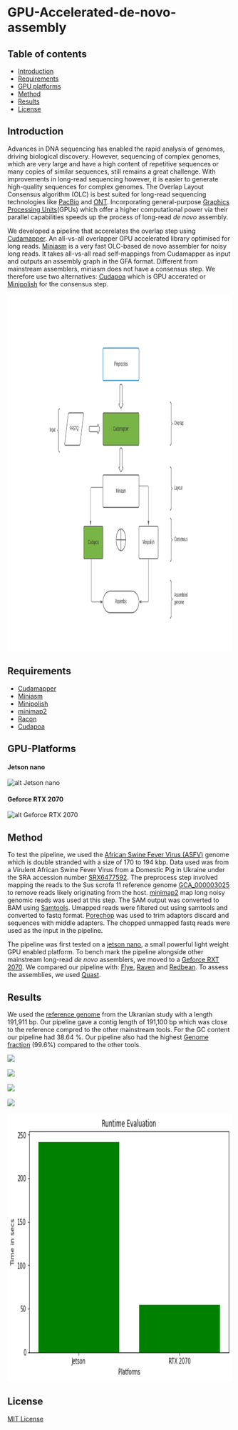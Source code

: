 # GPU-Accelerated-de-novo-assembly

## Table of contents

* [Introduction](#introduction)
* [Requirements](#requirements)
* [GPU platforms](#gpu-platforms)
* [Method](#method)
* [Results](#results)
* [License](#license)



## Introduction

Advances in DNA sequencing has enabled the rapid analysis of genomes, driving biological discovery. However, sequencing of complex genomes, which are very large and have a high content of repetitive sequences or many copies of similar sequences, still remains a great challenge. With improvements in long-read sequencing however, it is easier to generate high-quality sequences for complex genomes. The Overlap Layout Consensus algorithm (OLC) is best suited for long-read sequencing technologies like [PacBio](https://www.pacb.com/smrt-science/smrt-sequencing/) and [ONT](https://nanoporetech.com/applications/dna-nanopore-sequencing). Incorporating general-purpose [Graphics Processing Units](https://pubmed.ncbi.nlm.nih.gov/27402792/)(GPUs) which offer a higher computational power via their parallel capabilities speeds up the process of long-read *de novo* assembly. 

We developed a pipeline that accerelates the overlap step using [Cudamapper](https://github.com/clara-parabricks/GenomeWorks). An all-vs-all overlapper GPU accelerated library optimised for long reads. [Miniasm](https://github.com/lh3/miniasm) is a very fast OLC-based de novo assembler for noisy long reads. It takes all-vs-all read self-mappings from Cudamapper as input and outputs an assembly graph in the GFA format. Different from mainstream assemblers, miniasm does not have a consensus step. We therefore use two alternatives: [Cudapoa](https://github.com/clara-parabricks/GenomeWorks) which is GPU accerated or [Minipolish](https://github.com/rrwick/Minipolish) for the consensus step. 


<p align="center"><img src="Images/pipeline.png" alt="Pipeline" width="2000" height="800"></p>

## Requirements

* [Cudamapper](https://github.com/clara-parabricks/GenomeWorks)
* [Miniasm](https://github.com/lh3/miniasm) 
* [Minipolish](https://github.com/rrwick/Minipolish)
* [minimap2](https://github.com/lh3/minimap2)
* [Racon](https://github.com/isovic/racon)
* [Cudapoa](https://github.com/clara-parabricks/GenomeWorks) 

## GPU-Platforms 

#### Jetson nano
![alt Jetson nano](https://cdn.shopify.com/s/files/1/0066/9686/1780/products/Jatson_Nano_2_da68bde9-0d42-4949-86e8-c4fccb83c015_800x.jpg?v=1561185723)

#### Geforce RTX 2070
![alt Geforce RTX 2070](https://cdn.mos.cms.futurecdn.net/Sjm3NxT48N8qVupQerfKhg.jpg)

## Method

To test the pipeline, we used the [African Swine Fever Virus (ASFV)](https://mra.asm.org/content/9/44/e00948-20) genome which is double stranded with a size of 170 to 194 kbp. Data used was from a Virulent African Swine Fever Virus from a Domestic Pig in Ukraine under the SRA accession number [SRX6477592](https://www.ncbi.nlm.nih.gov/sra/SRX6477592[accn]). The preprocess step involved mapping the reads to the Sus scrofa 11 reference genome [GCA_000003025](https://www.ncbi.nlm.nih.gov/assembly/?term=GCF_000003025) to remove reads likely originating from the host. [minimap2](https://github.com/lh3/minimap2) map long noisy genomic reads was used at this step. The SAM output was converted to BAM using [Samtools](http://www.htslib.org/). Umapped reads were filtered out using samtools and converted to fastq format. [Porechop](https://github.com/rrwick/Porechop) was used to trim adaptors discard and sequences with middle adapters. The chopped unmapped fastq reads were used as the input in the pipeline.

The pipeline was first tested on a [jetson nano](https://developer.nvidia.com/embedded/jetson-nano-developer-kit), a small powerful light weight GPU enabled platform. To bench mark the pipeline alongside other mainstream long-read *de novo* assemblers, we moved to a [Geforce RXT 2070](https://www.nvidia.com/en-us/geforce/graphics-cards/rtx-2070/). We compared our pipeline with: [Flye](https://github.com/fenderglass/Flye), [Raven](https://github.com/lbcb-sci/raven) and [Redbean](https://github.com/ruanjue/wtdbg2). To assess the assemblies, we used [Quast](http://quast.sourceforge.net/).


## Results

We used the [reference genome](https://www.ncbi.nlm.nih.gov/nuccore/MN194591) from the Ukranian study with a length 191,911 bp. Our pipeline gave a contig length of 191,100 bp which was close to the reference compred to the other mainstream tools. For the GC content our pipeline had 38.64 %. Our pipeline also had the highest [Genome fraction](https://www.ncbi.nlm.nih.gov/pmc/articles/PMC3624806/) (99.6%) compared to the other tools.

![](https://cdn.mathpix.com/snip/images/FIliu8VQMeNal_MhqZrdVEQMgwY-uANVJIxu25CK1qM.original.fullsize.png)

![](https://cdn.mathpix.com/snip/images/cyGyWYeR_mwcIfHlwcILvkxZOVf5PVWtFUC2flBcSBg.original.fullsize.png)

![](https://cdn.mathpix.com/snip/images/9Rm8DciMZ_BEh8-svxGFvaKfVncfAp5xhPSA_Jvm77I.original.fullsize.png)

![](https://cdn.mathpix.com/snip/images/93iwGdniE33H6aplqnsCOHKyxI1Uuy2OlEgKmy2rHFc.original.fullsize.png)

<p align="center"><img src="Images/index.png" alt="runtime" width="800" height="600"></p>



## License

[MIT License](https://choosealicense.com/licenses/mit/)

